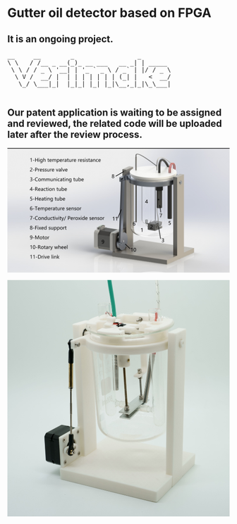 # Gutter oil detector based on FPGA
 ## **It is an ongoing project.**

<pre>
__     __        _                 _        
\ \   / /__ _ __(_)_ __ ___   __ _| | _____ 
 \ \ / / _ \ '__| | '_ ` _ \ / _` | |/ / _ \
  \ V /  __/ |  | | | | | | | (_| |   <  __/
   \_/ \___|_|  |_|_| |_| |_|\__,_|_|\_\___|
 </pre>
 
 ## Our patent application is waiting to be assigned and reviewed, the related code will be uploaded later after the review process. 
 
![markdown](https://github.com/verimake-team/Gutteroildetector/blob/master/20201017131247.jpg?raw=true)

![markdown](https://github.com/verimake-team/Gutteroildetector/blob/master/20201017131335.jpg?raw=true)
